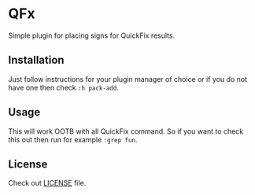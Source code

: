 # QFx

Simple plugin for placing signs for QuickFix results.

## Installation

Just follow instructions for your plugin manager of choice or if you do not have
one then check `:h pack-add`.

## Usage

This will work OOTB with all QuickFix command. So if you want to check this out
then run for example `:grep fun`.

## License

Check out [LICENSE](LICENSE) file.
